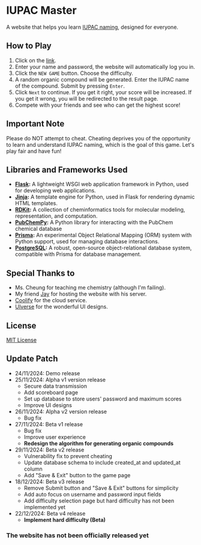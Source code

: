 # IUPAC Master

A website that helps you learn [IUPAC naming](https://en.wikipedia.org/wiki/IUPAC_nomenclature_of_organic_chemistry), designed for everyone.

## How to Play
1. Click on the [link](https://iupac-master.xagentx.link).
2. Enter your name and password, the website will automatically log you in.
3. Click the `NEW GAME` button. Choose the difficulty.
4. A random organic compound will be generated. Enter the IUPAC name of the compound. Submit by pressing `Enter`.
5. Click `Next` to continue. If you get it right, your score will be increased. If you get it wrong, you will be redirected to the result page.
6. Compete with your friends and see who can get the highest score!

## Important Note
Please do NOT attempt to cheat. Cheating deprives you of the opportunity to learn and understand IUPAC naming, which is the goal of this game. Let's play fair and have fun!

## Libraries and Frameworks Used
- **[Flask](https://flask.palletsprojects.com/):** A lightweight WSGI web application framework in Python, used for developing web applications.
- **[Jinja](https://jinja.palletsprojects.com/):** A template engine for Python, used in Flask for rendering dynamic HTML templates.
- **[RDKit](https://www.rdkit.org/):** A collection of cheminformatics tools for molecular modeling, representation, and computation.
- **[PubChemPy](https://pubchempy.readthedocs.io/en/latest/):** A Python library for interacting with the PubChem chemical database
- **[Prisma](https://www.prisma.io/):** An experimental Object Relational Mapping (ORM) system with Python support, used for managing database interactions.
- **[PostgreSQL](https://www.postgresql.org/):** A robust, open-source object-relational database system, compatible with Prisma for database management.

## Special Thanks to
- Ms. Cheung for teaching me chemistry (although I'm failing).
- My friend [Jay](https://github.com/Agent-01) for hosting the website with his server.
- [Coolify](https://coolify.io/) for the cloud service.
- [UIverse](https://uiverse.io/) for the wonderful UI designs.

## License
[MIT License](https://en.wikipedia.org/wiki/MIT_License)

## Update Patch
- 24/11/2024: Demo release
- 25/11/2024: Alpha v1 version release
    - Secure data transmission
    - Add scoreboard page
    - Set up database to store users' password and maximum scores
    - Improve UI designs
- 26/11/2024: Alpha v2 version release
    - Bug fix
- 27/11/2024: Beta v1 release
    - Bug fix
    - Improve user experience
    - **Redesign the algorithm for generating organic compounds**
- 29/11/2024: Beta v2 release
    - Vulnerability fix to prevent cheating
    - Update database schema to include created_at and updated_at column
    - Add "Save & Exit" button to the game page
- 18/12/2024: Beta v3 release
    - Remove Submit button and "Save & Exit" buttons for simplicity
    - Add auto focus on username and password input fields
    - Add difficulty selection page but hard difficulty has not been implemented yet 
- 22/12/2024: Beta v4 release
    - **Implement hard difficulty (Beta)**

### The website has not been officially released yet